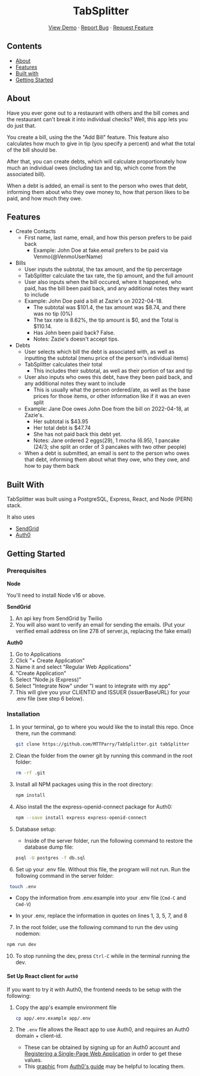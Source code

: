 <p align="center">
  <h1 align="center">TabSplitter</h1>

  <p align="center">
    <a href="https://tab-splitter.herokuapp.com/">View Demo</a>
    ·
    <a href="https://github.com/MTTParry/TabSplitter/issues">Report Bug</a>
    ·
    <a href="https://github.com/MTTParry/TabSplitter/issues">Request Feature</a>
  </p>
</p>

## Contents

- [About](#about)
- [Features](#features)
- [Built with](#built-with)
- [Getting Started](#getting-started)

## About

Have you ever gone out to a restaurant with others and the bill comes and the restaurant can't break it into individual checks? Well, this app lets you do just that.

You create a bill, using the the "Add Bill" feature. This feature also calculates how much to give in tip (you specify a percent) and what the total of the bill should be.

After that, you can create debts, which will calculate proportionately how much an individual owes (including tax and tip, which come from the associated bill).

When a debt is added, an email is sent to the person who owes that debt, informing them about who they owe money to, how that person likes to be paid, and how much they owe.

## Features

- Create Contacts
  - First name, last name, email, and how this person prefers to be paid back
    - Example: John Doe at fake.email prefers to be paid via Venmo(@VenmoUserName)
- Bills
  - User inputs the subtotal, the tax amount, and the tip percentage
  - TabSplitter calculate the tax rate, the tip amount, and the full amount
  - User also inputs when the bill occured, where it happened, who paid, has the bill been paid back, and any additional notes they want to include
  - Example: John Doe paid a bill at Zazie's on 2022-04-18.
    - The subtotal was $101.4, the tax amount was $8.74, and there was no tip (0%)
    - The tax rate is 8.62%, the tip amount is $0, and the Total is $110.14.
    - Has John been paid back? False.
    - Notes: Zazie's doesn't accept tips.
- Debts
  - User selects which bill the debt is associated with, as well as inputting the subtotal (menu price of the person's individual items)
  - TabSplitter calculates their total
    - This includes their subtotal, as well as their portion of tax and tip
  - User also inputs who owes this debt, have they been paid back, and any additional notes they want to include
    - This is usually what the person ordered/ate, as well as the base prices for those items, or other information like if it was an even split
  - Example: Jane Doe owes John Doe from the bill on 2022-04-18, at Zazie's.
    - Her subtotal is $43.95
    - Her total debt is $47.74
    - She has not paid back this debt yet.
    - Notes: Jane ordered 2 eggs(29), 1 mocha (6.95), 1 pancake (24/3; she split an order of 3 pancakes with two other people)
  - When a debt is submitted, an email is sent to the person who owes that debt, informing them about what they owe, who they owe, and how to pay them back

## Built With

TabSplitter was built using a PostgreSQL, Express, React, and Node (PERN) stack.

It also uses

- [SendGrid](https://app.sendgrid.com/guide)
- [Auth0](https://auth0.com/docs/get-started)

## Getting Started

### Prerequisites

**Node**

You'll need to install Node v16 or above.

**SendGrid**

1. An api key from SendGrid by Twilio
2. You will also want to verify an email for sending the emails. (Put your verified email address on line 278 of server.js, replacing the fake email)

**Auth0**

1. Go to Applications
2. Click "+ Create Application"
3. Name it and select "Regular Web Applications"
4. "Create Application"
5. Select "Node.js (Express)"
6. Select "Integrate Now" under "I want to integrate with my app"
7. This will give you your CLIENTID and ISSUER (issuerBaseURL) for your .env file (see step 6 below).

### Installation

1. In your terminal, go to where you would like the to install this repo. Once there, run the command:

   ```sh
   git clone https://github.com/MTTParry/TabSplitter.git tabSplitter
   ```

2. Clean the folder from the owner git by running this command in the root folder:

   ```sh
   rm -rf .git
   ```

3. Install all NPM packages using this in the root directory:

   ```sh
   npm install
   ```

4. Also install the the express-openid-connect package for Auth0:

   ```sh
   npm --save install express express-openid-connect
   ```

5. Database setup:

   - Inside of the server folder, run the following command to restore the database dump file:

   ```sh
   psql -U postgres -f db.sql
   ```

6. Set up your .env file. Without this file, the program will not run. Run the following command in the server folder:

  ```sh
   touch .env
  ```

   - Copy the information from .env.example into your .env file (`Cmd-C` and `Cmd-V`)

   - In your .env, replace the information in quotes on lines 1, 3, 5, 7, and 8

7.  In the root folder, use the following command to run the dev using nodemon:

  ```sh
  npm run dev
  ```

10. To stop runniing the dev, press `Ctrl-C` while in the terminal running the dev.

#### Set Up React client for `auth0`

If you want to try it with Auth0, the frontend needs to be setup with the following:

1. Copy the app's example environment file

   ```sh
   cp app/.env.example app/.env
   ```

2. The `.env` file allows the React app to use Auth0, and requires an Auth0 domain + client-id.
   - These can be obtained by signing up for an Auth0 account and [Registering a Single-Page Web Application](https://auth0.com/docs/get-started) in order to get these values.
   - This [graphic](https://images.ctfassets.net/23aumh6u8s0i/1DyyZTcfbJHw577T6K2KZk/a8cabcec991c9ed33910a23836e53b76/auth0-application-settings) from [Auth0's guide](https://auth0.com/blog/complete-guide-to-react-user-authentication/#Connect-React-with-Auth0) may be helpful to locating them.
